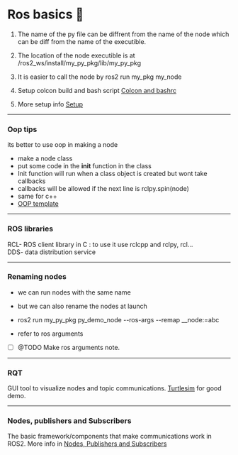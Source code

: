 # Ros basics 🤖

1.  The name of the py file can be diffrent from the name of the node which can be diff from the name of the executible.
    
2.  The location of the node executible is at /ros2_ws/install/my_py_pkg/lib/my_py_pkg
    
3.  It is easier to call the node by ros2 run my_pkg my_node
    
4.  Setup colcon build and bash script [Colcon and bashrc](../ROS2%20Notebook/Colcon%20and%20bashrc.md)
5.  More setup info [Setup](../ROS2%20Notebook/Setup.md)
    

* * *

### Oop tips

its better to use oop in making a node

- make a node class
- put some code in the **init** function in the class
- Init function will run when a class object is created but wont take callbacks
- callbacks will be allowed if the next line is rclpy.spin(node)
- same for c++
- [OOP template](../ROS2%20Notebook/OOP%20template.md)

* * *

### ROS libraries

RCL- ROS client library in C : to use it use rclcpp and rclpy, rcl...  
DDS- data distribution service

* * *
### Renaming nodes

- we can run nodes with the same name
    
- but we can also rename the nodes at launch
    
- ros2 run my_py_pkg py_demo_node --ros-args --remap \__node:=abc
    
- refer to ros arguments
    
- [ ] @TODO Make ros arguments note.
* * *
### RQT 

GUI tool to visualize nodes and topic communications. [Turtlesim](../ROS2%20Notebook/Turtlesim.md) for good demo.
* * *

### Nodes, publishers and Subscribers
The basic framework/components that make communications work in ROS2. More info in [Nodes, Publishers and Subscribers](../ROS2%20Notebook/Nodes,%20publishers,%20subscribers.md)
